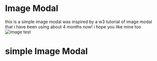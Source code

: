# Image Modal
   this is a simple image modal
    was inspired by a w3 tutorial of image modal that i have been using about 4 months now!
      i hope you like mine too
       ![image test]("simplemodal/img/demo.PNG")
# simple Image Modal
